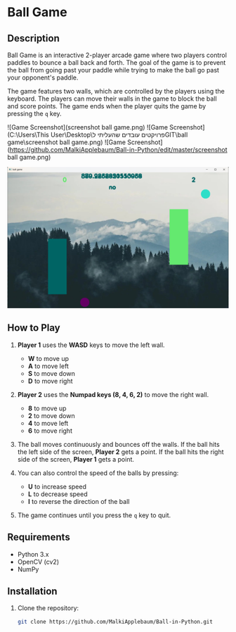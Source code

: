 # Ball Game

## Description
Ball Game is an interactive 2-player arcade game where two players control paddles to bounce a ball back and forth. The goal of the game is to prevent the ball from going past your paddle while trying to make the ball go past your opponent's paddle.

The game features two walls, which are controlled by the players using the keyboard. The players can move their walls in the game to block the ball and score points. The game ends when the player quits the game by pressing the `q` key.

![Game Screenshot](screenshot ball game.png)
![Game Screenshot](C:\Users\This User\Desktop\פרויקטים עובדים שהעליתי לGIT\ball game\screenshot ball game.png)
![Game Screenshot](https://github.com/MalkiApplebaum/Ball-in-Python/edit/master/screenshot ball game.png)

![Game Screenshot](screenshot%20ball%20game.png)

## How to Play
1. **Player 1** uses the **WASD** keys to move the left wall.
   - **W** to move up
   - **A** to move left
   - **S** to move down
   - **D** to move right

2. **Player 2** uses the **Numpad keys (8, 4, 6, 2)** to move the right wall.
   - **8** to move up
   - **2** to move down
   - **4** to move left
   - **6** to move right

3. The ball moves continuously and bounces off the walls. If the ball hits the left side of the screen, **Player 2** gets a point. If the ball hits the right side of the screen, **Player 1** gets a point.

4. You can also control the speed of the balls by pressing:
   - **U** to increase speed
   - **L** to decrease speed
   - **I** to reverse the direction of the ball

5. The game continues until you press the `q` key to quit.

## Requirements
- Python 3.x
- OpenCV (cv2)
- NumPy

## Installation

1. Clone the repository:
   ```bash
   git clone https://github.com/MalkiApplebaum/Ball-in-Python.git
